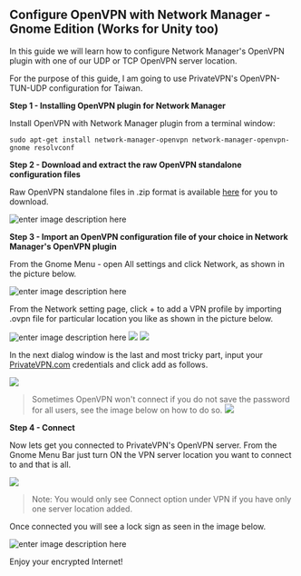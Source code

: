 ﻿﻿Configure OpenVPN with Network Manager - Gnome Edition (Works for Unity too)
--

In this guide we will learn how to configure Network Manager's OpenVPN plugin with one of our UDP or TCP OpenVPN server location.

For the purpose of this guide, I am going to use PrivateVPN's OpenVPN-TUN-UDP configuration for Taiwan.

**Step 1 - Installing OpenVPN plugin for Network Manager**

Install OpenVPN with Network Manager plugin from a terminal window:

    sudo apt-get install network-manager-openvpn network-manager-openvpn-gnome resolvconf

**Step 2 - Download and extract the raw OpenVPN standalone configuration files**

Raw OpenVPN standalone files in .zip format is available [here](https://github.com/privatevpnsupportguy/a/blob/master/PrivateVPN-TUN-CBC-standalone.zip) for you to download.

![enter image description here](https://media.vakil.win/mgoblin_media/media_entries/110/ovpn0.png)

**Step 3 - Import an OpenVPN configuration file of your choice in Network Manager's OpenVPN plugin**

From the Gnome Menu - open All settings and click Network, as shown in the picture below.

![enter image description here](https://media.vakil.win/mgoblin_media/media_entries/111/ovpn1.png)

From the Network setting page, click + to add a VPN profile by importing .ovpn file for particular location you like as shown in the picture below. 

![enter image description here](https://media.vakil.win/mgoblin_media/media_entries/119/ovpn2.png)
![](https://media.vakil.win/mgoblin_media/media_entries/113/ovpn3.png)
![](https://media.vakil.win/mgoblin_media/media_entries/114/ovpn4.png)

In the next dialog window is the last and most tricky part, input your [PrivateVPN.com](https://privatevpn.com) credentials and click add as follows.

![](https://media.vakil.win/mgoblin_media/media_entries/115/ovpn5.png)

> Sometimes OpenVPN won't connect if you do not save the password for all users, see the image below on how to do so.
> ![](https://media.vakil.win/mgoblin_media/media_entries/118/ovpn-pass-bug.medium.png)

**Step 4 - Connect**

Now lets get you connected to PrivateVPN's OpenVPN server. From the Gnome Menu Bar just turn ON the VPN server location you want to connect to and that is all. 

![](https://media.vakil.win/mgoblin_media/media_entries/116/ovpn6.png)

>Note: You would only see Connect option under VPN if you have only one server location added.

Once connected you will see a lock sign as seen in the image below.

![enter image description here](https://media.vakil.win/mgoblin_media/media_entries/117/ovpn7.png)

Enjoy your encrypted Internet!


